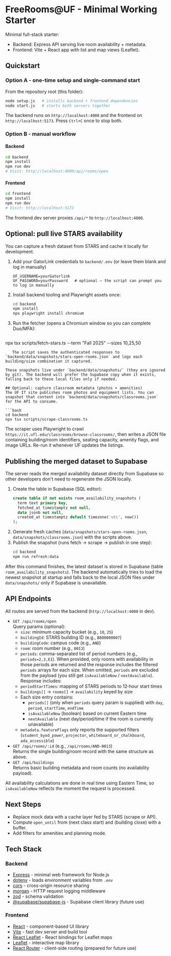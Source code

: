 # FreeRooms@UF - Minimal Working Starter

Minimal full-stack starter:
- Backend: Express API serving live room availability + metadata.
- Frontend: Vite + React app with list and map views (Leaflet).

## Quickstart

### Option A - one-time setup and single-command start
From the repository root (this folder):
```bash
node setup.js   # installs backend + frontend dependencies
node start.js   # starts both servers together
```
The backend runs on `http://localhost:4000` and the frontend on `http://localhost:5173`. Press `Ctrl+C` once to stop both.

### Option B - manual workflow

#### Backend
```bash
cd backend
npm install
npm run dev
# Visit: http://localhost:4000/api/rooms/open
```

#### Frontend
```bash
cd frontend
npm install
npm run dev
# Visit: http://localhost:5173
```

The frontend dev server proxies `/api/*` to `http://localhost:4000`.

## Optional: pull live STARS availability
You can capture a fresh dataset from STARS and cache it locally for development.

1. Add your GatorLink credentials to `backend/.env` (or leave them blank and log in manually)  
   ```
   UF_USERNAME=yourGatorlink
   UF_PASSWORD=yourPassword   # optional – the script can prompt you to log in manually
   ```
2. Install backend tooling and Playwright assets once:
   ```bash
   cd backend
   npm install
   npx playwright install chromium
   ```
3. Run the fetcher (opens a Chromium window so you can complete Duo/MFA):
   ```bash
npx tsx scripts/fetch-stars.ts --term "Fall 2025" --sizes 10,25,50
```
   The script saves the authenticated responses to `backend/data/snapshots/stars-open-rooms.json` and logs each building/size combination it captured.

These snapshots live under `backend/data/snapshots/` (they are ignored by git). The backend will prefer the Supabase copy when it exists, falling back to these local files only if needed.

## Optional: capture classroom metadata (photos + amenities)
The UF IT site publishes room photos and equipment lists. You can snapshot that content into `backend/data/snapshots/classrooms.json` for the API to consume.

```bash
cd backend
npx tsx scripts/scrape-classrooms.ts
```

The scraper uses Playwright to crawl `https://it.ufl.edu/classrooms/browse-classrooms/`, then writes a JSON file containing building/room identifiers, seating capacity, amenity flags, and image URLs. Re-run it whenever UF updates the listings.

## Publishing the merged dataset to Supabase
The server reads the merged availability dataset directly from Supabase so other developers don't need to regenerate the JSON locally.

1. Create the table in Supabase (SQL editor):
   ```sql
   create table if not exists room_availability_snapshots (
     term text primary key,
     fetched_at timestamptz not null,
     data jsonb not null,
     created_at timestamptz default timezone('utc', now())
   );
   ```
2. Generate fresh caches (`data/snapshots/stars-open-rooms.json`, `data/snapshots/classrooms.json`) with the scripts above.
3. Publish the snapshot (runs fetch → scrape → publish in one step):
   ```bash
   cd backend
   npm run refresh:data
   ```

After this command finishes, the latest dataset is stored in Supabase (table `room_availability_snapshots`). The backend automatically tries to load the newest snapshot at startup and falls back to the local JSON files under `data/snapshots/` only if Supabase is unavailable.

## API Endpoints
All routes are served from the backend (`http://localhost:4000` in dev).

- `GET /api/rooms/open`  
  Query params (optional):  
  - `size`: minimum capacity bucket (e.g., `10`, `25`)  
  - `buildingId`: STARS building ID (e.g., `B800000007`)  
  - `buildingCode`: campus code (e.g., `AND`)  
  - `room`: room number (e.g., `0013`)  
  - `periods`: comma-separated list of period numbers (e.g., `periods=2,3,E1`). When provided, only rooms with availability in those periods are returned and the response includes the filtered `periods` arrays for each size. When omitted, `periods` are excluded from the payload (you still get `isAvailableNow` / `nextAvailable`).  
  Response includes:
  - `periodStartTimes`: mapping of STARS periods to 12‑hour start times  
  - `buildings[]` → `rooms[]` → `availability` keyed by size  
  - Each size entry contains:
    - `periods[]` (only when `periods` query param is supplied) with `day`, `period`, `startTime`, `endTime`  
    - `isAvailableNow` (boolean) based on current Eastern time  
    - `nextAvailable` (next day/period/time if the room is currently unavailable)  
  - `metadata.featureFlags` only reports the supported filters (`student_byod_power`, `projector`, `whiteboard_or_chalkboard`, `ada_accessible`)
- `GET /api/rooms/:id` (e.g., `/api/rooms/AND-0013`)  
  Returns the single building/room record with the same structure as above.
- `GET /api/buildings`  
  Returns basic building metadata and room counts (no availability payload).

All availability calculations are done in real time using Eastern Time, so `isAvailableNow` reflects the moment the request is processed.

## Next Steps
- Replace mock data with a cache layer fed by STARS (scrape or API).
- Compute `open_until` from (next class start) and (building close) with a buffer.
- Add filters for amenities and planning mode.

## Tech Stack

### Backend
- [Express](https://expressjs.com/) - minimal web framework for Node.js
- [dotenv](https://github.com/motdotla/dotenv) - loads environment variables from `.env`
- [cors](https://github.com/expressjs/cors) - cross-origin resource sharing
- [morgan](https://github.com/expressjs/morgan) - HTTP request logging middleware
- [zod](https://zod.dev/) - schema validation
- [@supabase/supabase-js](https://supabase.com/docs/reference/javascript/introduction) - Supabase client library (future use)

### Frontend
- [React](https://react.dev/) - component-based UI library
- [Vite](https://vitejs.dev/) - fast dev server and build tool
- [React Leaflet](https://react-leaflet.js.org/) - React bindings for Leaflet maps
- [Leaflet](https://leafletjs.com/) - interactive map library
- [React Router](https://reactrouter.com/) - client-side routing (prepared for future use)
